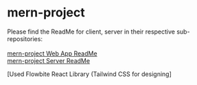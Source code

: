 # mern-project

Please find the ReadMe for client, server  in their respective sub-repositories:
<br /><br />
 [mern-project Web App ReadMe](client)<br/>
 [mern-project Server ReadMe](server)<br/>
 
  [Used Flowbite React Library (Tailwind CSS for designing]<br/>
 
 

